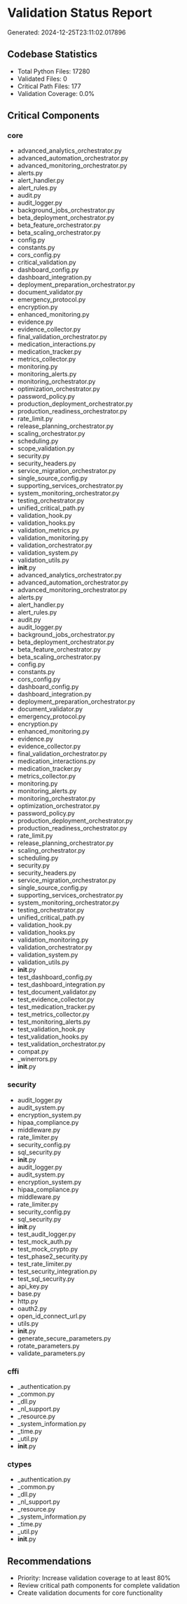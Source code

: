 # Validation Status Report
Generated: 2024-12-25T23:11:02.017896

## Codebase Statistics
- Total Python Files: 17280
- Validated Files: 0
- Critical Path Files: 177
- Validation Coverage: 0.0%

## Critical Components
### core
- advanced_analytics_orchestrator.py
- advanced_automation_orchestrator.py
- advanced_monitoring_orchestrator.py
- alerts.py
- alert_handler.py
- alert_rules.py
- audit.py
- audit_logger.py
- background_jobs_orchestrator.py
- beta_deployment_orchestrator.py
- beta_feature_orchestrator.py
- beta_scaling_orchestrator.py
- config.py
- constants.py
- cors_config.py
- critical_validation.py
- dashboard_config.py
- dashboard_integration.py
- deployment_preparation_orchestrator.py
- document_validator.py
- emergency_protocol.py
- encryption.py
- enhanced_monitoring.py
- evidence.py
- evidence_collector.py
- final_validation_orchestrator.py
- medication_interactions.py
- medication_tracker.py
- metrics_collector.py
- monitoring.py
- monitoring_alerts.py
- monitoring_orchestrator.py
- optimization_orchestrator.py
- password_policy.py
- production_deployment_orchestrator.py
- production_readiness_orchestrator.py
- rate_limit.py
- release_planning_orchestrator.py
- scaling_orchestrator.py
- scheduling.py
- scope_validation.py
- security.py
- security_headers.py
- service_migration_orchestrator.py
- single_source_config.py
- supporting_services_orchestrator.py
- system_monitoring_orchestrator.py
- testing_orchestrator.py
- unified_critical_path.py
- validation_hook.py
- validation_hooks.py
- validation_metrics.py
- validation_monitoring.py
- validation_orchestrator.py
- validation_system.py
- validation_utils.py
- __init__.py
- advanced_analytics_orchestrator.py
- advanced_automation_orchestrator.py
- advanced_monitoring_orchestrator.py
- alerts.py
- alert_handler.py
- alert_rules.py
- audit.py
- audit_logger.py
- background_jobs_orchestrator.py
- beta_deployment_orchestrator.py
- beta_feature_orchestrator.py
- beta_scaling_orchestrator.py
- config.py
- constants.py
- cors_config.py
- dashboard_config.py
- dashboard_integration.py
- deployment_preparation_orchestrator.py
- document_validator.py
- emergency_protocol.py
- encryption.py
- enhanced_monitoring.py
- evidence.py
- evidence_collector.py
- final_validation_orchestrator.py
- medication_interactions.py
- medication_tracker.py
- metrics_collector.py
- monitoring.py
- monitoring_alerts.py
- monitoring_orchestrator.py
- optimization_orchestrator.py
- password_policy.py
- production_deployment_orchestrator.py
- production_readiness_orchestrator.py
- rate_limit.py
- release_planning_orchestrator.py
- scaling_orchestrator.py
- scheduling.py
- security.py
- security_headers.py
- service_migration_orchestrator.py
- single_source_config.py
- supporting_services_orchestrator.py
- system_monitoring_orchestrator.py
- testing_orchestrator.py
- unified_critical_path.py
- validation_hook.py
- validation_hooks.py
- validation_monitoring.py
- validation_orchestrator.py
- validation_system.py
- validation_utils.py
- __init__.py
- test_dashboard_config.py
- test_dashboard_integration.py
- test_document_validator.py
- test_evidence_collector.py
- test_medication_tracker.py
- test_metrics_collector.py
- test_monitoring_alerts.py
- test_validation_hook.py
- test_validation_hooks.py
- test_validation_orchestrator.py
- compat.py
- _winerrors.py
- __init__.py

### security
- audit_logger.py
- audit_system.py
- encryption_system.py
- hipaa_compliance.py
- middleware.py
- rate_limiter.py
- security_config.py
- sql_security.py
- __init__.py
- audit_logger.py
- audit_system.py
- encryption_system.py
- hipaa_compliance.py
- middleware.py
- rate_limiter.py
- security_config.py
- sql_security.py
- __init__.py
- test_audit_logger.py
- test_mock_auth.py
- test_mock_crypto.py
- test_phase2_security.py
- test_rate_limiter.py
- test_security_integration.py
- test_sql_security.py
- api_key.py
- base.py
- http.py
- oauth2.py
- open_id_connect_url.py
- utils.py
- __init__.py
- generate_secure_parameters.py
- rotate_parameters.py
- validate_parameters.py

### cffi
- _authentication.py
- _common.py
- _dll.py
- _nl_support.py
- _resource.py
- _system_information.py
- _time.py
- _util.py
- __init__.py

### ctypes
- _authentication.py
- _common.py
- _dll.py
- _nl_support.py
- _resource.py
- _system_information.py
- _time.py
- _util.py
- __init__.py

## Recommendations
- Priority: Increase validation coverage to at least 80%
- Review critical path components for complete validation
- Create validation documents for core functionality